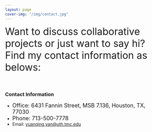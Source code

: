 ```yaml
---
layout: page
cover-img: "/img/contact.jpg"
---
```


<font size="+3">Want to discuss collaborative projects or just want to say hi? Find my contact information as belows:</font>
#### <br/>
### Contact Information
* <font size="+1">Office: 6431 Fannin Street, MSB 7.136, Houston, TX, 77030</font>
* <font size="+1">Phone: 713-500-7778</font>
* Email: [yuanqing.yan@uth.tmc.edu](mailto:yuanqing.yan@uth.tmc.edu)
